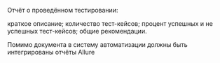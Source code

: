 Отчёт о проведённом тестировании:

краткое описание;
количество тест-кейсов;
процент успешных и не успешных тест-кейсов;
общие рекомендации.


Помимо документа в систему
автоматизации должны быть интегрированы отчёты Allure